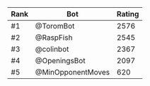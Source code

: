 Rank|Bot|Rating
---|---|---
#1|@ToromBot|2576
#2|@RaspFish|2545
#3|@colinbot|2367
#4|@OpeningsBot|2097
#5|@MinOpponentMoves|620
